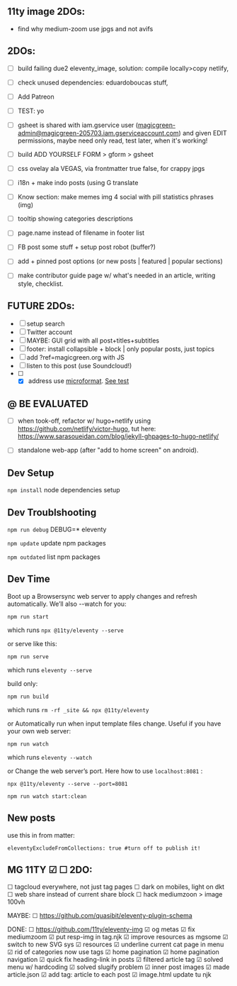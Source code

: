 ## 11ty image 2DOs:
- find why medium-zoom use jpgs and not avifs

## 2DOs:
- [ ] build failing due2 eleventy_image, solution: compile locally>copy netlify,
- [ ] check unused dependencies: eduardoboucas stuff,
- [ ] Add Patreon
- [ ] TEST: yo
- [ ] gsheet is shared with iam.gservice user (magicgreen-admin@magicgreen-205703.iam.gserviceaccount.com) and given EDIT permissions, maybe need only read, test later, when it's working!
- [ ] build ADD YOURSELF FORM > gform > gsheet
- [ ] css ovelay ala VEGAS, via frontmatter true false, for crappy jpgs
- [ ] i18n + make indo posts (using G translate
- [ ] Know section: make memes img 4 social with pill statistics phrases (img)
- [ ] tooltip showing categories descriptions
- [ ] page.name  instead of filename in footer list
- [ ] FB post some stuff + setup post robot (buffer?)
- [ ] add + pinned post options (or new posts | featured | popular sections)
- [ ] make contributor guide page w/ what's needed in an article, writing style, checklist.


## FUTURE 2DOs:

- [ ] setup search
- [ ] Twitter account
- [ ] MAYBE: GUI grid with all post+titles+subtitles
- [ ] footer: install collapsible + block | only popular posts, just topics
- [ ] add ?ref=magicgreen.org with JS
- [ ] listen to this post (use Soundcloud!)
- [ ] - [X] address use [microformat](https://schema.org/Organization). [See test](https://search.google.com/structured-data/testing-tool#url=http%3A%2F%2Fbinocle.it%2F)

## @ BE EVALUATED

- [ ] when took-off, refactor w/ hugo+netlify using https://github.com/netlify/victor-hugo, tut here: https://www.sarasoueidan.com/blog/jekyll-ghpages-to-hugo-netlify/
- [ ] standalone web-app (after "add to home screen" on android).


## Dev Setup

```npm install``` node dependencies setup

## Dev Troublshooting

```npm run debug``` DEBUG=* eleventy

```npm update``` update npm packages

```npm outdated``` list npm packages


## Dev Time

Boot up a Browsersync web server to apply changes and refresh automatically. We’ll also --watch for you:

```terminal
npm run start
```

which runs ```npx @11ty/eleventy --serve```

or serve like this:

```terminal
npm run serve
```

which runs ```eleventy --serve```

build only:

```terminal
npm run build
```

which runs ```rm -rf _site && npx @11ty/eleventy```

or Automatically run when input template files change.
Useful if you have your own web server:

```terminalterminal
npm run watch
```

which runs ```eleventy --watch```

or Change the web server’s port. Here how to use ```localhost:8081``` :

```terminal
npx @11ty/eleventy --serve --port=8081
```


```terminal
npm run watch start:clean

```

## New posts

use this in from matter:

```frontmatter
eleventyExcludeFromCollections: true #turn off to publish it!
```



## MG 11TY ☑ ☐ 2DO:

☐ tagcloud everywhere, not just tag pages
☐ dark on mobiles, light on dkt
☐ web share instead of current share block
☐ hack mediumzoon > image 100vh

MAYBE:
☐ https://github.com/quasibit/eleventy-plugin-schema

DONE:
☐ https://github.com/11ty/eleventy-img
☑ og metas
☑ fix mediumzoom
☑ put resp-img in tag.njk
☑ improve resources as mgsome
☑ switch to new SVG sys
☑ resources
☑ underline current cat page in menu
☑ rid of categories now use tags
☑ home pagination
☑ home pagination navigation
☑ quick fix heading-link in posts
☑ filtered article tag
☑ solved menu w/ hardcoding
☑ solved slugify problem
☑ inner post images
☑ made article.json
☑ add tag: article to each post
☑ image.html update tu njk
